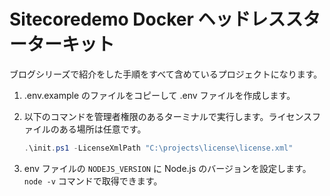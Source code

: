 # Sitecoredemo Docker ヘッドレススターターキット

ブログシリーズで紹介をした手順をすべて含めているプロジェクトになります。

1. .env.example のファイルをコピーして .env ファイルを作成します。
2. 以下のコマンドを管理者権限のあるターミナルで実行します。ライセンスファイルのある場所は任意です。

    ```ps1
    .\init.ps1 -LicenseXmlPath "C:\projects\license\license.xml"
    ```

3. env ファイルの `NODEJS_VERSION` に Node.js のバージョンを設定します。`node -v` コマンドで取得できます。